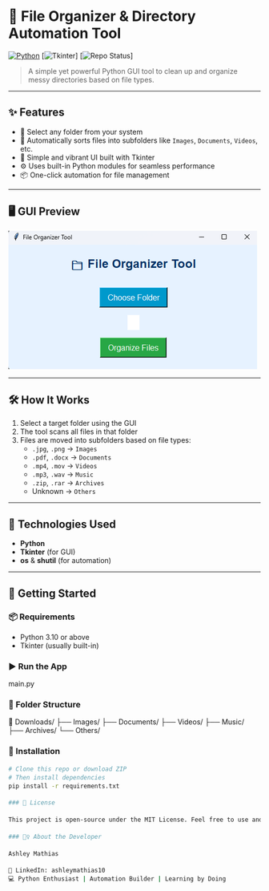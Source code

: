# 📁 File Organizer & Directory Automation Tool

[![Python](https://img.shields.io/badge/Python-3.10+-blue?logo=python)](https://www.python.org/)
[![Tkinter](https://img.shields.io/badge/GUI-Tkinter-yellow?logo=python)]
[![Repo Status](https://img.shields.io/badge/status-Active-success)]

> A simple yet powerful Python GUI tool to clean up and organize messy directories based on file types.

---

## ✨ Features

- 📂 Select any folder from your system
- 🧠 Automatically sorts files into subfolders like `Images`, `Documents`, `Videos`, etc.
- 🎨 Simple and vibrant UI built with Tkinter
- ⚙️ Uses built-in Python modules for seamless performance
- 📦 One-click automation for file management

---

## 🖥️ GUI Preview

![App Screenshot](Screenshot.png)

---

## 🛠️ How It Works

1. Select a target folder using the GUI
2. The tool scans all files in that folder
3. Files are moved into subfolders based on file types:
    - `.jpg`, `.png` → `Images`
    - `.pdf`, `.docx` → `Documents`
    - `.mp4`, `.mov` → `Videos`
    - `.mp3`, `.wav` → `Music`
    - `.zip`, `.rar` → `Archives`
    - Unknown → `Others`

---

## 🧰 Technologies Used

- **Python**
- **Tkinter** (for GUI)
- **os** & **shutil** (for automation)

---

## 🚀 Getting Started

### 📦 Requirements

- Python 3.10 or above
- Tkinter (usually built-in)

### ▶️ Run the App

main.py

### 📁 Folder Structure

📁 Downloads/
├── Images/
├── Documents/
├── Videos/
├── Music/
├── Archives/
└── Others/

### 🧪 Installation

```bash
# Clone this repo or download ZIP
# Then install dependencies
pip install -r requirements.txt

### 📄 License

This project is open-source under the MIT License. Feel free to use and modify it.

### 🙋‍♀️ About the Developer

Ashley Mathias

🔗 LinkedIn: ashleymathias10
💻 Python Enthusiast | Automation Builder | Learning by Doing

